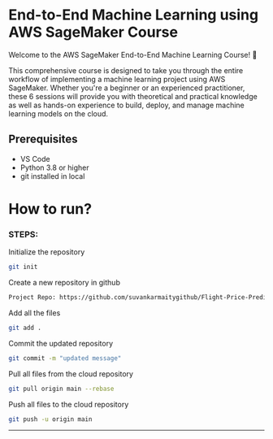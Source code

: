 # End-to-End Machine Learning using AWS SageMaker Course
Welcome to the AWS SageMaker End-to-End Machine Learning Course! 🚀

This comprehensive course is designed to take you through the entire workflow of implementing a machine learning project using AWS SageMaker. Whether you're a beginner or an experienced practitioner, these 6 sessions will provide you with theoretical and practical knowledge as well as hands-on experience to build, deploy, and manage machine learning models on the cloud.

## Prerequisites

- VS Code
- Python 3.8 or higher
- git installed in local

# How to run?
### STEPS:

Initialize the repository

```bash
git init
```
Create a new repository in github

```bash
Project Repo: https://github.com/suvankarmaitygithub/Flight-Price-Prediction--AWS-Sagemaker
```

Add all the files

```bash
git add .
```
Commit the updated repository

```bash
git commit -m "updated message"
```
Pull all files from the cloud repository

```bash
git pull origin main --rebase
```

Push all files to the cloud repository

```bash
git push -u origin main
```
----------------------------------------------------------------
